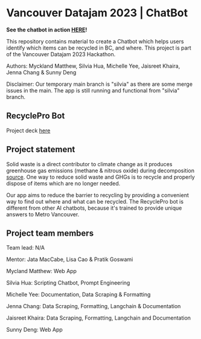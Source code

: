 # Vancouver Datajam 2023 | ChatBot

**See the chatbot in action [HERE](https://chatbotpy-qeuiewuj5r8h4qxfz4mnkn.streamlit.app/)!**

This repository contains material to create a Chatbot which helps users identify which items can be recycled in BC, and where. This project is part of the Vancouver Datajam 2023 Hackathon.

Authors: Myckland Matthew, Silvia Hua, Michelle Yee, Jaisreet Khaira, Jenna Chang & Sunny Deng

Disclaimer: Our temporary main branch is "silvia" as there are some merge issues in the main. The app is still running and functional from "silvia" branch.

## RecyclePro Bot

Project deck [here](https://docs.google.com/presentation/d/1SA-pIgg-JdwXyOeLbZ22-p5_kd08YibnQdebD5gHjyU/edit#slide=id.gd9c453428_0_16)

## Project statement

Solid waste is a direct contributor to climate change as it produces greenhouse gas emissions (methane & nitrous oxide) during decomposition [source](https://portal.ct.gov/DEEP/Reduce-Reuse-Recycle/Climate-Change/Climate-Change-and-Waste#:~:text=Our%20Wasteful%20Impact%20on%20Climate%20Change&text=Solid%20waste%20contributes%20directly%20to,our%20solid%20waste%20combustion%20facilities.). 
One way to reduce solid waste and GHGs is to recycle and properly dispose of items which are no longer needed.

Our app aims to reduce the barrier to recycling by providing a convenient way to find out where and what can be recycled. The RecyclePro bot is different from other AI chatbots, because it's trained to provide unique answers to Metro Vancouver.


## Project team members

Team lead: N/A

Mentor: Jata MacCabe, Lisa Cao & Pratik Goswami

Mycland Matthew: Web App

Silvia Hua: Scripting Chatbot, Prompt Engineering

Michelle Yee: Documentation, Data Scraping & Formatting

Jenna Chang: Data Scraping, Formatting, Langchain & Documentation

Jaisreet Khaira: Data Scraping, Formatting, Langchain and Documentation

Sunny Deng: Web App

